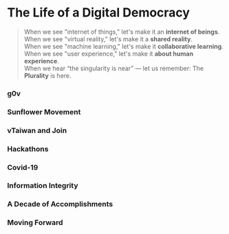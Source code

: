 # The Life of a Digital Democracy

> When we see "internet of things," let's make it an **internet of beings**.<br />
> When we see "virtual reality," let's make it a **shared reality**.<br />
> When we see "machine learning," let's make it **collaborative learning**.<br />
> When we see "user experience," let's make it **about human experience**.<br />
> When we hear “the singularity is near” — let us remember: The **Plurality** is here.<br />

### g0v

### Sunflower Movement

### vTaiwan and Join

### Hackathons

### Covid-19

### Information Integrity

### A Decade of Accomplishments

### Moving Forward

